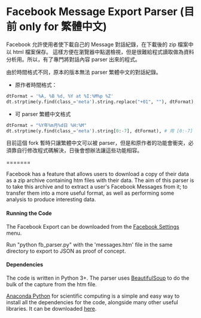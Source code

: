 # Facebook Message Export Parser (目前 only for 繁體中文)

Facebook 允許使用者使下載自己的 Message 對話紀錄，在下載後的 zip 檔案中以 html 檔案保存。
這樣方便在瀏覽器中點選檢視，但是很難給程式讀取做為資料分析用。所以，有了專門將對話內容 parser 出來的程式。

由於時間格式不同，原本的版本無法 parser 繁體中文的對話紀錄。

- 原作者時間格式：
```python
dtFormat = '%A, %B %d, %Y at %I:%M%p %Z'
dt.strptime(y.find(class_='meta').string.replace("+01", ""), dtFormat),
```

- 可 parser 繁體中文格式
```python
dtFormat = "%Y年%m月%d日 %H:%M"
dt.strptime(y.find(class_='meta').string[0:-7], dtFormat), # 用 [0:-7] 去除掉繁體中文無法 parser 的 UTC
```

目前這個 fork 暫時只讓繁體中文可以被 parser，但是和原作者的功能會衝突，必須靠自行修改程式碼解決，日後會想辦法讓這些功能相容。

=======

Facebook has a feature that allows users to download a copy of their data as a zip archive containing htm files with their data. The aim of this parser is to take this archive and to extract a user's Facebook Messages from it; to transfer them into a more useful format, as well as performing some analysis to produce interesting data.


#### Running the Code
The Facebook Export can be downloaded from  the [Facebook Settings](https://www.facebook.com/settings) menu. 

Run "python fb_parser.py" with the 'messages.htm' file in the same directory to export to JSON as proof of concept.

#### Dependencies
The code is written in Python 3+. The parser uses [BeautifulSoup](http://www.crummy.com/software/BeautifulSoup/) to do the bulk of the capture from the htm file.

[Anaconda Python](https://store.continuum.io/cshop/anaconda/) for scientific computing is a simple and easy way to install all the dependencies for the code, alongside many other useful libraries. It can be downloaded [here](http://continuum.io/downloads).
